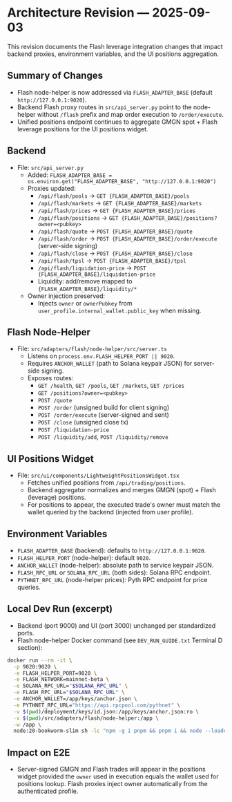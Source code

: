 # Architecture Revision — 2025-09-03

This revision documents the Flash leverage integration changes that impact backend proxies, environment variables, and the UI positions aggregation.

## Summary of Changes

- Flash node-helper is now addressed via `FLASH_ADAPTER_BASE` (default `http://127.0.0.1:9020`).
- Backend Flash proxy routes in `src/api_server.py` point to the node-helper without `/flash` prefix and map order execution to `/order/execute`.
- Unified positions endpoint continues to aggregate GMGN spot + Flash leverage positions for the UI positions widget.

## Backend

- File: `src/api_server.py`
  - Added: `FLASH_ADAPTER_BASE = os.environ.get("FLASH_ADAPTER_BASE", "http://127.0.0.1:9020")`
  - Proxies updated:
    - `/api/flash/pools` -> `GET {FLASH_ADAPTER_BASE}/pools`
    - `/api/flash/markets` -> `GET {FLASH_ADAPTER_BASE}/markets`
    - `/api/flash/prices` -> `GET {FLASH_ADAPTER_BASE}/prices`
    - `/api/flash/positions` -> `GET {FLASH_ADAPTER_BASE}/positions?owner=<pubkey>`
    - `/api/flash/quote` -> `POST {FLASH_ADAPTER_BASE}/quote`
    - `/api/flash/order` -> `POST {FLASH_ADAPTER_BASE}/order/execute` (server-side signing)
    - `/api/flash/close` -> `POST {FLASH_ADAPTER_BASE}/close`
    - `/api/flash/tpsl` -> `POST {FLASH_ADAPTER_BASE}/tpsl`
    - `/api/flash/liquidation-price` -> `POST {FLASH_ADAPTER_BASE}/liquidation-price`
    - Liquidity: add/remove mapped to `{FLASH_ADAPTER_BASE}/liquidity/*`
  - Owner injection preserved:
    - Injects `owner` or `ownerPubkey` from `user_profile.internal_wallet.public_key` when missing.

## Flash Node-Helper

- File: `src/adapters/flash/node-helper/src/server.ts`
  - Listens on `process.env.FLASH_HELPER_PORT || 9020`.
  - Requires `ANCHOR_WALLET` (path to Solana keypair JSON) for server-side signing.
  - Exposes routes:
    - `GET /health`, `GET /pools`, `GET /markets`, `GET /prices`
    - `GET /positions?owner=<pubkey>`
    - `POST /quote`
    - `POST /order` (unsigned build for client signing)
    - `POST /order/execute` (server-signed and sent)
    - `POST /close` (unsigned close tx)
    - `POST /liquidation-price`
    - `POST /liquidity/add`, `POST /liquidity/remove`

## UI Positions Widget

- File: `src/ui/components/LightweightPositionsWidget.tsx`
  - Fetches unified positions from `/api/trading/positions`.
  - Backend aggregator normalizes and merges GMGN (spot) + Flash (leverage) positions.
  - For positions to appear, the executed trade's owner must match the wallet queried by the backend (injected from user profile).

## Environment Variables

- `FLASH_ADAPTER_BASE` (backend): defaults to `http://127.0.0.1:9020`.
- `FLASH_HELPER_PORT` (node-helper): default `9020`.
- `ANCHOR_WALLET` (node-helper): absolute path to service keypair JSON.
- `FLASH_RPC_URL` or `SOLANA_RPC_URL` (both sides): Solana RPC endpoint.
- `PYTHNET_RPC_URL` (node-helper prices): Pyth RPC endpoint for price queries.

## Local Dev Run (excerpt)

- Backend (port 9000) and UI (port 3000) unchanged per standardized ports.
- Flash node-helper Docker command (see `DEV_RUN_GUIDE.txt` Terminal D section):

```sh
docker run --rm -it \
  -p 9020:9020 \
  -e FLASH_HELPER_PORT=9020 \
  -e FLASH_NETWORK=mainnet-beta \
  -e SOLANA_RPC_URL="$SOLANA_RPC_URL" \
  -e FLASH_RPC_URL="$SOLANA_RPC_URL" \
  -e ANCHOR_WALLET=/app/keys/anchor.json \
  -e PYTHNET_RPC_URL="https://api.rpcpool.com/pythnet" \
  -v $(pwd)/deployment/keys/id.json:/app/keys/anchor.json:ro \
  -v $(pwd)/src/adapters/flash/node-helper:/app \
  -w /app \
  node:20-bookworm-slim sh -lc "npm -g i pnpm && pnpm i && node --loader ts-node/esm src/server.ts"
```

## Impact on E2E

- Server-signed GMGN and Flash trades will appear in the positions widget provided the `owner` used in execution equals the wallet used for positions lookup. Flash proxies inject owner automatically from the authenticated profile.
